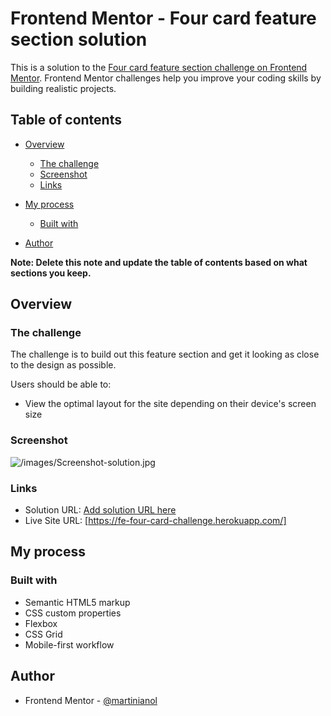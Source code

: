 # Frontend Mentor - Four card feature section solution

This is a solution to the [Four card feature section challenge on Frontend Mentor](https://www.frontendmentor.io/challenges/four-card-feature-section-weK1eFYK). Frontend Mentor challenges help you improve your coding skills by building realistic projects.

## Table of contents

- [Overview](#overview)
  - [The challenge](#the-challenge)
  - [Screenshot](#screenshot)
  - [Links](#links)
- [My process](#my-process)

  - [Built with](#built-with)

- [Author](#author)

**Note: Delete this note and update the table of contents based on what sections you keep.**

## Overview

### The challenge

The challenge is to build out this feature section and get it looking as close to the design as possible.

Users should be able to:

- View the optimal layout for the site depending on their device's screen size

### Screenshot

![/images/Screenshot-solution.jpg](/images/Screenshot-solution.jpg)

### Links

- Solution URL: [Add solution URL here](https://your-solution-url.com)
- Live Site URL: [https://fe-four-card-challenge.herokuapp.com/]

## My process

### Built with

- Semantic HTML5 markup
- CSS custom properties
- Flexbox
- CSS Grid
- Mobile-first workflow

## Author

- Frontend Mentor - [@martinianol](https://www.frontendmentor.io/profile/yourusername)
